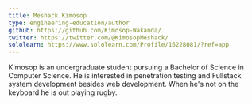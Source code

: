 ```yaml
---
title: Meshack Kimosop
type: engineering-education/author
github: https://github.com/Kimosop-Wakanda/ 
twitter: https://twitter.com/@KimosopMeshack/
sololearn: https://www.sololearn.com/Profile/16228081/?ref=app
---
```

Kimosop is an undergraduate student pursuing a Bachelor of Science in Computer Science. He is interested in penetration testing and Fullstack system development besides web development. When he's not on the keyboard he is out playing rugby.
